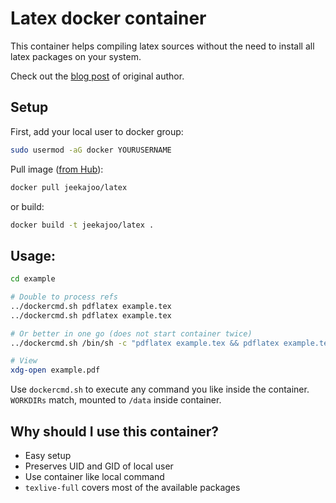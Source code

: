 Latex docker container
=====

This container helps compiling latex sources without the need to install all latex packages on your system.

Check out the [blog post](https://www.blang.io/2015/04/19/docker-tooling-latex.html) of original author.

Setup
-----
First, add your local user to docker group:
```bash
sudo usermod -aG docker YOURUSERNAME
```

Pull image ([from Hub](https://registry.hub.docker.com/u/jeekajoo/latex)):
```bash
docker pull jeekajoo/latex
```
or build:
```bash
docker build -t jeekajoo/latex .

```

Usage:
-----

```bash
cd example

# Double to process refs
../dockercmd.sh pdflatex example.tex
../dockercmd.sh pdflatex example.tex

# Or better in one go (does not start container twice)
../dockercmd.sh /bin/sh -c "pdflatex example.tex && pdflatex example.tex"

# View
xdg-open example.pdf
```
Use `dockercmd.sh` to execute any command you like inside the container. `WORKDIRs` match, mounted to `/data` inside container.

Why should I use this container?
-----

- Easy setup
- Preserves UID and GID of local user
- Use container like local command
- `texlive-full` covers most of the available packages

